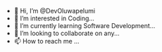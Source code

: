 - 👋 Hi, I’m @DevOluwapelumi
- 👀 I’m interested in Coding...
- 🌱 I’m currently learning Software Development...
- 💞️ I’m looking to collaborate on any...
- 📫 How to reach me ...

<!---
DevOluwapelumi/DevOluwapelumi is a ✨ special ✨ repository because its `README.md` (this file) appears on your GitHub profile.
You can click the Preview link to take a look at your changes.
--->
